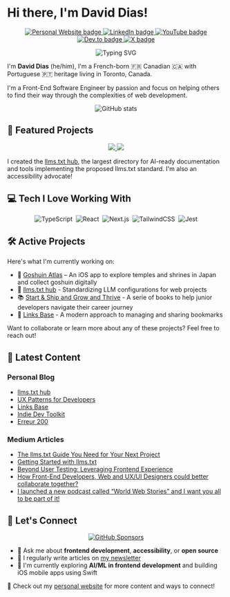 # Hi there, I'm David Dias!

<p align='center'>
   <a href="https://thedaviddias.com">
     <img src="https://img.shields.io/badge/Website-4285F4?style=for-the-badge&logo=about.me&logoColor=white" alt="Personal Website badge" />
  </a>
   <a href="https://www.linkedin.com/in/thedaviddias/">
     <img src="https://img.shields.io/badge/linkedin-%230077B5.svg?&style=for-the-badge&logo=linkedin&logoColor=white" alt="LinkedIn badge" />
  </a>
      <a href="https://www.youtube.com/@thedaviddias">
     <img src="https://img.shields.io/badge/youtube-FF0000.svg?&style=for-the-badge&logo=youtube&logoColor=white" alt="YouTube badge" />
  </a>
   <a href="https://ddias.link/devto">
     <img src="https://img.shields.io/badge/dev.to-833AB4?style=for-the-badge&logo=devdotto&logoColor=white" alt="Dev.to badge" />
  </a>
   <a href="https://ddias.link/x">
     <img src="https://img.shields.io/badge/X-000000?style=for-the-badge&logo=x&logoColor=white" alt="X badge" />
  </a>
</p>

<p align="center">
  <img src="https://readme-typing-svg.herokuapp.com?font=Fira+Code&pause=1000&color=FFFFFF&center=true&vCenter=true&width=435&lines=Front-End+Software+Engineer;Accessibility+Advocate;Open+Source+Contributor;Community+Builder" alt="Typing SVG" />
</p>

I'm **David Dias** (he/him), I'm a French-born 🇫🇷 Canadian 🇨🇦 with Portuguese 🇵🇹 heritage living in Toronto, Canada.

I'm a Front-End Software Engineer by passion and focus on helping others to find their way through the complexities of web development.

<p align="center">
  <img src="https://github-readme-stats.vercel.app/api?username=thedaviddias&show_icons=true&theme=transparent&hide_border=true&hide_title=true" alt="GitHub stats" />
</p>

## 🚀 Featured Projects

<p align="center">
  <a href="https://github.com/thedaviddias/llms-txt-hub">
    <img src="https://github-readme-stats.vercel.app/api/pin/?username=thedaviddias&repo=llms-txt-hub&theme=transparent&hide_border=true" />
  </a>
  <a href="https://github.com/thedaviddias/ux-patterns-for-developers">
    <img src="https://github-readme-stats.vercel.app/api/pin/?username=thedaviddias&repo=ux-patterns-for-developers&theme=transparent&hide_border=true" />
  </a>
</p>

I created the [llms.txt hub](https://thedaviddias.com/projects/llms-txt-hub), the largest directory for AI-ready documentation and tools implementing the proposed llms.txt standard. I'm also an accessibility advocate!

## 💻 Tech I Love Working With

<p align="center">
  <img src="https://img.shields.io/badge/-TypeScript-3178C6?style=flat-square&logo=typescript&logoColor=white" alt="TypeScript" />&nbsp;
  <img src="https://img.shields.io/badge/-React-61DAFB?style=flat-square&logo=react&logoColor=black" alt="React" />&nbsp;
  <img src="https://img.shields.io/badge/-Next.js-000000?style=flat-square&logo=next.js&logoColor=white" alt="Next.js" />&nbsp;
  <img src="https://img.shields.io/badge/-TailwindCSS-38B2AC?style=flat-square&logo=tailwind-css&logoColor=white" alt="TailwindCSS" />&nbsp;
  <img src="https://img.shields.io/badge/-Jest-C21325?style=flat-square&logo=jest&logoColor=white" alt="Jest" />
</p>

## 🛠️ Active Projects

Here's what I'm currently working on:

- 🏯 [Goshuin Atlas](https://goshuinatlas.com) – An iOS app to explore temples and shrines in Japan and collect goshuin digitally
- 🤖 [llms.txt hub](https://thedaviddias.com/projects/llms-txt-hub) - Standardizing LLM configurations for web projects
- 📚 [Start & Ship and Grow and Thrive](https://practicaljuniordevs.com) - A serie of books to help junior developers navigate their career journey
- 🔗 [Links Base](https://thedaviddias.com/projects/links-base) - A modern approach to managing and sharing bookmarks

Want to collaborate or learn more about any of these projects? Feel free to reach out!

## 📝 Latest Content

### Personal Blog
<!-- BLOG:START -->
- [llms.txt hub](https://thedaviddias.com/projects/llms-txt-hub)
- [UX Patterns for Developers](https://thedaviddias.com/projects/ux-patterns-developers)
- [Links Base](https://thedaviddias.com/projects/links-base)
- [Indie Dev Toolkit](https://thedaviddias.com/projects/indie-dev-toolkit)
- [Erreur 200](https://thedaviddias.com/projects/erreur-200)
<!-- BLOG:END -->

### Medium Articles
<!-- MEDIUM:START -->
- [The llms.txt Guide You Need for Your Next Project](https://thedaviddias.medium.com/the-llms-txt-guide-you-need-for-your-next-project-f9f55a237bae?source=rss-7ae18a1470a9------2)
- [Getting Started with llms.txt](https://thedaviddias.medium.com/getting-started-with-llms-txt-226df8012257?source=rss-7ae18a1470a9------2)
- [Beyond User Testing: Leveraging Frontend Experience](https://thedaviddias.medium.com/beyond-user-testing-leveraging-frontend-experience-d694e9915960?source=rss-7ae18a1470a9------2)
- [How Front-End Developers, Web and UX/UI Designers could better collaborate together?](https://thedaviddias.medium.com/how-front-end-developers-web-and-ux-ui-designers-could-better-collaborate-together-8fb63edd0694?source=rss-7ae18a1470a9------2)
- [I launched a new podcast called “World Web Stories” and I want you all to be part of it!](https://thedaviddias.medium.com/i-launched-a-new-podcast-called-world-web-stories-and-i-want-you-all-to-be-part-of-it-b8b91106693?source=rss-7ae18a1470a9------2)
<!-- MEDIUM:END -->

## 🤝 Let's Connect

<p align="center">
  <a href="https://github.com/sponsors/thedaviddias">
    <img src="https://img.shields.io/badge/Sponsor_my_work-30363D?style=for-the-badge&logo=GitHub-Sponsors&logoColor=#white" alt="GitHub Sponsors" />
  </a>
</p>

- 💬 Ask me about **frontend development**, **accessibility**, or **open source**
- 📝 I regularly write articles on [my newsletter](https://thedaviddias.substack.com)
- 🌱 I'm currently exploring **AI/ML in frontend development** and building iOS mobile apps using Swift

🔗 Check out my [personal website](https://ddias.link/blog) for more content and ways to connect!
